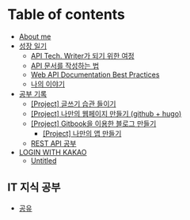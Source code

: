 # Table of contents

* [About me](README.md)
* [성장 일기](untitled/README.md)
  * [API Tech. Writer가 되기 위한 여정](untitled/untitled.md)
  * [API 문서를 작성하는 법](untitled/api.md)
  * [Web API Documentation Best Practices](untitled/web-api-documentation-best-practices.md)
  * [나의 이야기](untitled/to-become-an-api-writer.md)
* [공부 기록](undefined/README.md)
  * [\[Project\] 글쓰기 습관 들이기](undefined/untitled-1.md)
  * [\[Project\] 나만의 웹페이지 만들기 \(github + hugo\)](undefined/hugo.md)
  * [\[Project\] Gitbook을 이용한 블로그 만들기](undefined/undefined/README.md)
    * [\[Project\] 나만의 앱 만들기](undefined/undefined/project.md)
  * [REST API 공부](undefined/rest-api.md)
* [LOGIN WITH KAKAO](untitled-1/README.md)
  * [Untitled](untitled-1/untitled.md)

## IT 지식 공부

* [공유](it/undefined.md)

